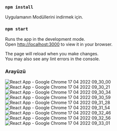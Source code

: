 ### `npm install`

Uygulamanın Modüllerini indirmek için.

### `npm start`

Runs the app in the development mode.\
Open [http://localhost:3000](http://localhost:3000) to view it in your browser.

The page will reload when you make changes.\
You may also see any lint errors in the console.

### Arayüzü

![React App - Google Chrome 17 04 2022 09_30_00](https://user-images.githubusercontent.com/98321848/163704281-70cbc15d-3687-4f21-bf77-164d0512bf80.png)
![React App - Google Chrome 17 04 2022 09_30_21](https://user-images.githubusercontent.com/98321848/163704282-ad520883-b4ee-4b5d-9247-a83dccea61c5.png)
![React App - Google Chrome 17 04 2022 09_30_34](https://user-images.githubusercontent.com/98321848/163704285-aa10294c-b936-48eb-907b-04e73714a2a1.png)
![React App - Google Chrome 17 04 2022 09_30_59](https://user-images.githubusercontent.com/98321848/163704286-6cd2b24c-61cd-4ca8-9448-dc92acbab08b.png)
![React App - Google Chrome 17 04 2022 09_31_28](https://user-images.githubusercontent.com/98321848/163704287-bf7fcff6-b9b8-4f9b-b9e6-2641b0616ab2.png)
![React App - Google Chrome 17 04 2022 09_31_54](https://user-images.githubusercontent.com/98321848/163704290-1f66b721-42fa-4816-87f9-fe83664680d3.png)
![React App - Google Chrome 17 04 2022 09_32_46](https://user-images.githubusercontent.com/98321848/163704293-aba2a9d1-9f14-4c28-988e-6b9a9d95e899.png)
![React App - Google Chrome 17 04 2022 09_32_56](https://user-images.githubusercontent.com/98321848/163704295-b840f57e-859c-4126-a1c9-bb86b26e08c7.png)
![React App - Google Chrome 17 04 2022 09_33_01](https://user-images.githubusercontent.com/98321848/163704296-db89f556-24ca-4076-80d7-3f1c8972dd0c.png)
